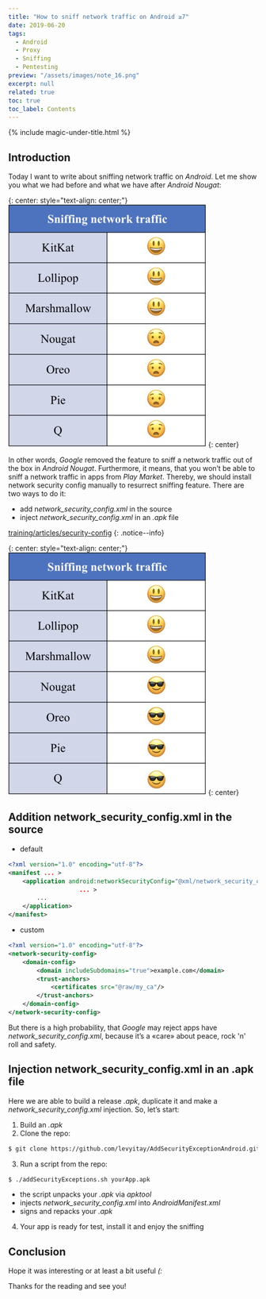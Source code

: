 ```yaml
---
title: "How to sniff network traffic on Android ≥7"
date: 2019-06-20
tags:
  - Android
  - Proxy
  - Sniffing
  - Pentesting
preview: "/assets/images/note_16.png"
excerpt: null
related: true
toc: true
toc_label: Contents
---
```


{% include magic-under-title.html %}

## Introduction

Today I want to write about sniffing network traffic on *Android*. Let me show you what we had before and what we have after *Android Nougat*:

{: center: style="text-align: center;"}
![Sniffing without network_security_config.xml](/assets/images/note_16_1.png)
{: center}

In other words, *Google* removed the feature to sniff a network traffic out of the box in *Android Nougat*. Furthermore, it means, that you won’t be able to sniff a network traffic in apps from *Play Market*.
Thereby, we should install network security config manually to resurrect sniffing feature. There are two ways to do it:
- add n*etwork_security_config.xml* in the source
- inject *network_security_config.xml* in an *.apk* file

[training/articles/security-config](https://developer.android.com/training/articles/security-config)
{: .notice--info}

{: center: style="text-align: center;"}
![Sniffing with network_security_config.xml](/assets/images/note_16_2.png)
{: center}

## Addition network_security_config.xml in the source

- default

```xml
<?xml version="1.0" encoding="utf-8"?>
<manifest ... >
    <application android:networkSecurityConfig="@xml/network_security_config"
                    ... >
        ...
    </application>
</manifest>
```

- custom

```xml
<?xml version="1.0" encoding="utf-8"?>
<network-security-config>
    <domain-config>
        <domain includeSubdomains="true">example.com</domain>
        <trust-anchors>
            <certificates src="@raw/my_ca"/>
        </trust-anchors>
    </domain-config>
</network-security-config>
```

But there is a high probability, that *Google* may reject apps have *network_security_config.xml*, because it’s a «care» about peace, rock 'n' roll and safety.

## Injection network_security_config.xml in an .apk file

Here we are able to build a release *.apk*, duplicate it and make a *network_security_config.xml* injection. So, let’s start:
1. Build an *.apk*
2. Clone the repo:
```bash
$ git clone https://github.com/levyitay/AddSecurityExceptionAndroid.git
```
3. Run a script from the repo:
```bash
$ ./addSecurityExceptions.sh yourApp.apk
```
- the script unpacks your *.apk* via *apktool*
- injects *network_security_config.xml* into *AndroidManifest.xml*
- signs and repacks your *.apk*
4. Your app is ready for test, install it and enjoy the sniffing

## Conclusion

Hope it was interesting or at least a bit useful *(:*

Thanks for the reading and see you!
